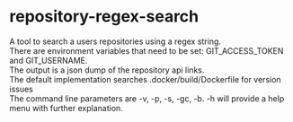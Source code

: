 # repository-regex-search
A tool to search a users repositories using a regex string.<br />
There are environment variables that need to be set: GIT_ACCESS_TOKEN and GIT_USERNAME. <br />
The output is a json dump of the repository api links. <br />
The default implementation searches .docker/build/Dockerfile for version issues <br />
The command line parameters are -v, -p, -s, -gc, -b. -h will provide a help menu with further explanation. <br />


